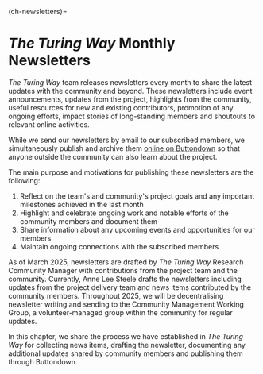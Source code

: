 (ch-newsletters)=
# _The Turing Way_ Monthly Newsletters

_The Turing Way_ team releases newsletters every month to share the latest updates with the community and beyond.
These newsletters include event announcements, updates from the project, highlights from the community, useful resources for new and existing contributors, promotion of any ongoing efforts, impact stories of long-standing members and shoutouts to relevant online activities.

While we send our newsletters by email to our subscribed members, we simultaneously publish and archive them [online on Buttondown](https://buttondown.email/turingway/archive/) so that anyone outside the community can also learn about the project.

The main purpose and motivations for publishing these newsletters are the following:
1. Reflect on the team's and community's project goals and any important milestones achieved in the last month
2. Highlight and celebrate ongoing work and notable efforts of the community members and document them
3. Share information about any upcoming events and opportunities for our members
4. Maintain ongoing connections with the subscribed members

As of March 2025, newsletters are drafted by *The Turing Way* Research Community Manager with contributions from the project team and the community.
Currently, Anne Lee Steele drafts the newsletters including updates from the project delivery team and news items contributed by the community members.
Throughout 2025, we will be decentralising newsletter writing and sending to the Community Management Working Group, a volunteer-managed group within the community for regular updates.

In this chapter, we share the process we have established in _The Turing Way_ for collecting news items, drafting the newsletter, documenting any additional updates shared by community members and publishing them through Buttondown.
